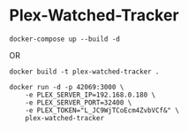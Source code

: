 ﻿# Plex-Watched-Tracker

```
docker-compose up --build -d
```

OR

```
docker build -t plex-watched-tracker .

docker run -d -p 42069:3000 \
    -e PLEX_SERVER_IP=192.168.0.180 \
    -e PLEX_SERVER_PORT=32400 \
    -e PLEX_TOKEN="L_JC9WjTCoEcm4ZvbVCf&" \
    plex-watched-tracker

```
